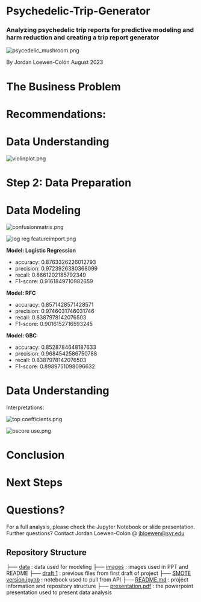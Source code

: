 # Psychedelic-Trip-Generator
### Analyzing psychedelic trip reports for predictive modeling and harm reduction and creating a trip report generator

![psycedelic_mushroom.png]()
    
By Jordan Loewen-Colón August 2023

# The Business Problem


# Recommendations:


# Data Understanding


![violinplot.png]()


# Step 2: Data Preparation

# Data Modeling

![confusionmatrix.png]()


![log reg featureimport.png]()

**Model: Logistic Regression**

- accuracy: 0.8763326226012793
- precision: 0.9723926380368099
- recall: 0.8661202185792349
- F1-score: 0.9161849710982659

**Model: RFC**

- accuracy: 0.8571428571428571
- precision: 0.9746031746031746
- recall: 0.8387978142076503
- F1-score: 0.9016152716593245

**Model: GBC**

- accuracy: 0.8528784648187633
- precision: 0.9684542586750788
- recall: 0.8387978142076503
- F1-score: 0.8989751098096632

# Data Understanding

Interpretations:

![top coefficients.png]()

![oscore use.png]()


# Conclusion


# Next Steps


# Questions?
For a full analysis, please check the Jupyter Notebook or slide presentation.
Further questions? Contact Jordan Loewen-Colón @ jbloewen@syr.edu

## Repository Structure


├── [data]() : data used for modeling
├── [images]() : images used in PPT and README
├── [draft 1]() : previous files from first draft of project
├── [SMOTE version.ipynb]() : notebook used to pull from API
├── [README.md]() : project information and repository structure
├── [presentation.pdf]() : the powerpoint presentation used to present data analysis

